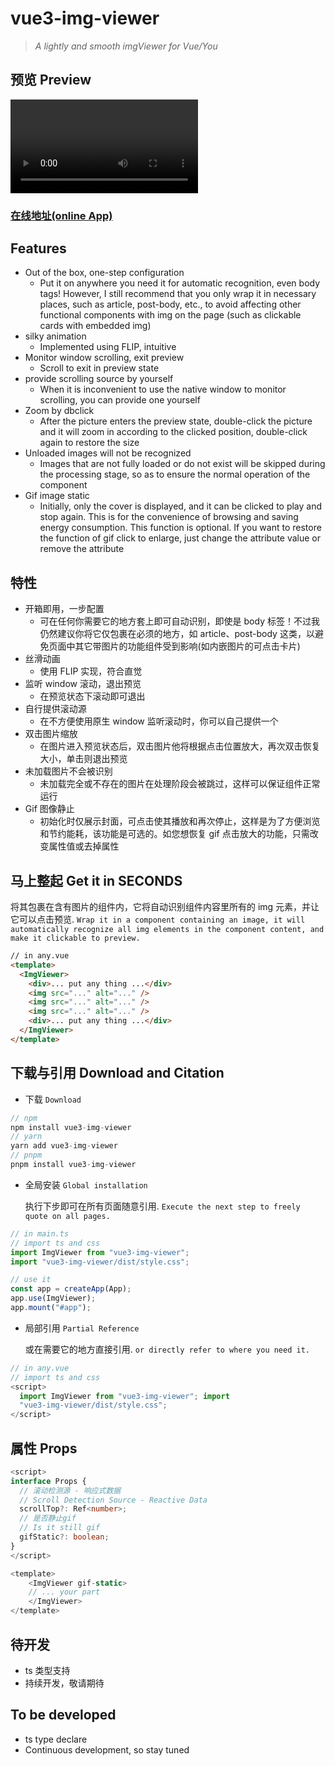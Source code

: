 # vue3-img-viewer

> _A lightly and smooth imgViewer for Vue/You_

## 预览 Preview

<video src="https://github.com/bullshitking-99/vue3-img-viewer/blob/master/src/assets/img-viewer.webm?raw=true"></video>

### [在线地址(online App)](https://bullshitking-99.github.io/vue3-img-viewer/)

## Features

- Out of the box, one-step configuration
  - Put it on anywhere you need it for automatic recognition, even body tags! However, I still recommend that you only wrap it in necessary places, such as article, post-body, etc., to avoid affecting other functional components with img on the page (such as clickable cards with embedded img)
- silky animation
  - Implemented using FLIP, intuitive
- Monitor window scrolling, exit preview
  - Scroll to exit in preview state
- provide scrolling source by yourself
  - When it is inconvenient to use the native window to monitor scrolling, you can provide one yourself
- Zoom by dbclick
  - After the picture enters the preview state, double-click the picture and it will zoom in according to the clicked position, double-click again to restore the size
- Unloaded images will not be recognized
  - Images that are not fully loaded or do not exist will be skipped during the processing stage, so as to ensure the normal operation of the component
- Gif image static
  - Initially, only the cover is displayed, and it can be clicked to play and stop again. This is for the convenience of browsing and saving energy consumption. This function is optional. If you want to restore the function of gif click to enlarge, just change the attribute value or remove the attribute

## 特性

- 开箱即用，一步配置
  - 可在任何你需要它的地方套上即可自动识别，即使是 body 标签！不过我仍然建议你将它仅包裹在必须的地方，如 article、post-body 这类，以避免页面中其它带图片的功能组件受到影响(如内嵌图片的可点击卡片)
- 丝滑动画
  - 使用 FLIP 实现，符合直觉
- 监听 window 滚动，退出预览
  - 在预览状态下滚动即可退出
- 自行提供滚动源
  - 在不方便使用原生 window 监听滚动时，你可以自己提供一个
- 双击图片缩放
  - 在图片进入预览状态后，双击图片他将根据点击位置放大，再次双击恢复大小，单击则退出预览
- 未加载图片不会被识别
  - 未加载完全或不存在的图片在处理阶段会被跳过，这样可以保证组件正常运行
- Gif 图像静止
  - 初始化时仅展示封面，可点击使其播放和再次停止，这样是为了方便浏览和节约能耗，该功能是可选的。如您想恢复 gif 点击放大的功能，只需改变属性值或去掉属性

## 马上整起 Get it in SECONDS

将其包裹在含有图片的组件内，它将自动识别组件内容里所有的 img 元素，并让它可以点击预览.
`Wrap it in a component containing an image, it will automatically recognize all img elements in the component content, and make it clickable to preview.`

```html
// in any.vue
<template>
  <ImgViewer>
    <div>... put any thing ...</div>
    <img src="..." alt="..." />
    <img src="..." alt="..." />
    <img src="..." alt="..." />
    <div>... put any thing ...</div>
  </ImgViewer>
</template>
```

## 下载与引用 Download and Citation

- 下载 `Download`

```TypeScript
// npm
npm install vue3-img-viewer
// yarn
yarn add vue3-img-viewer
// pnpm
pnpm install vue3-img-viewer

```

- 全局安装 `Global installation`

  执行下步即可在所有页面随意引用. `Execute the next step to freely quote on all pages.`

```TypeScript
// in main.ts
// import ts and css
import ImgViewer from "vue3-img-viewer";
import "vue3-img-viewer/dist/style.css";

// use it
const app = createApp(App);
app.use(ImgViewer);
app.mount("#app");

```

- 局部引用 `Partial Reference`

  或在需要它的地方直接引用. `or directly refer to where you need it.`

```ts
// in any.vue
// import ts and css
<script>
  import ImgViewer from "vue3-img-viewer"; import
  "vue3-img-viewer/dist/style.css";
</script>
```

## 属性 Props

```ts
<script>
interface Props {
  // 滚动检测源 - 响应式数据
  // Scroll Detection Source - Reactive Data
  scrollTop?: Ref<number>;
  // 是否静止gif
  // Is it still gif
  gifStatic?: boolean;
}
</script>

<template>
    <ImgViewer gif-static>
    // ... your part
    </ImgViewer>
</template>

```

## 待开发

- ts 类型支持
- 持续开发，敬请期待

## To be developed

- ts type declare
- Continuous development, so stay tuned
